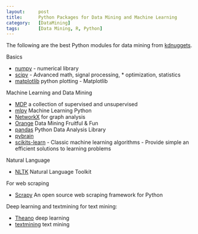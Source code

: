 ```yaml
---
layout:     post
title:      Python Packages for Data Mining and Machine Learning
category:   [DataMining] 
tags:		[Data Mining, R, Python]
---
```


The following are the best Python modules for data mining from [kdnuggets](http://www.kdnuggets.com/2012/11/best-python-modules-for-data-mining.html).

Basics

* [numpy](http://numpy.scipy.org/) - numerical library
* [scipy](http://www.scipy.org/) - Advanced math, signal processing, *
optimization, statistics
* [matplotlib](http://matplotlib.org) python plotting - Matplotlib

Machine Learning and Data Mining

* [MDP](http://pypi.python.org/pypi/MDP/2.4) a collection of supervised and unsupervised 
* [mlpy](http://mlpy.sourceforge.net ) Machine Learning Python
* [NetworkX](http://networkx.lanl.gov/) for graph analysis
* [Orange](http://biolab.si) Data Mining Fruitful & Fun
* [pandas](http://pandas.pydata.org ) Python Data Analysis Library
* [pybrain](http://pybrain.org)
* [scikits-learn](http://scikit-learn.org/stable/) - Classic machine learning algorithms - Provide simple an efficient solutions to learning problems

Natural Language

* [NLTK](http://nltk.org) Natural Language Toolkit

For web scraping

* [Scrapy](http://scrapy.org) An open source web scraping framework for Python

Deep learning and textmining for text mining:

* [Theano](http://deeplearning.net/tutorial/) deep learning
* [textmining](https://pypi.python.org/pypi/textmining/1.0) text mining